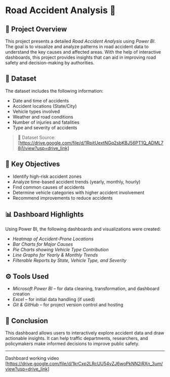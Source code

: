 # Road Accident Analysis 🚧

## 📌 Project Overview

This project presents a detailed *Road Accident Analysis* using *Power BI*. The goal is to visualize and analyze patterns in road accident data to understand the key causes and affected areas. With the help of interactive dashboards, this project provides insights that can aid in improving road safety and decision-making by authorities.

## 📂 Dataset

The dataset includes the following information:
- Date and time of accidents  
- Accident locations (State/City)
- Vehicle types involved  
- Weather and road conditions  
- Number of injuries and fatalities  
- Type and severity of accidents

> 📌 Dataset Source: [https://drive.google.com/file/d/1RpitUextNGq2sbKBJ56PT1Q_ADML78j1/view?usp=drive_link]

## 🎯 Key Objectives

- Identify high-risk accident zones
- Analyze time-based accident trends (yearly, monthly, hourly)
- Find common causes of accidents
- Determine vehicle categories with higher accident involvement
- Recommend improvements to reduce accidents

## 📊 Dashboard Highlights

Using Power BI, the following dashboards and visualizations were created:

- *Heatmap of Accident-Prone Locations*
- *Bar Charts for Major Causes*
- *Pie Charts showing Vehicle Type Contribution*
- *Line Graphs for Yearly & Monthly Trends*
- *Filterable Reports by State, Vehicle Type, and Severity*

## ⚙ Tools Used

- *Microsoft Power BI* – for data cleaning, transformation, and dashboard creation  
- *Excel* – for initial data handling (if used)  
- *Git & GitHub* – for project version control and hosting

## 📌 Conclusion

This dashboard allows users to interactively explore accident data and draw actionable insights. It can help traffic departments, researchers, and policymakers make informed decisions to improve public safety.

---

Dashboard working video 
[https://drive.google.com/file/d/1krCxp2LRcUU54vZJ6woPkNN2iRXn_3um/view?usp=drive_link]
